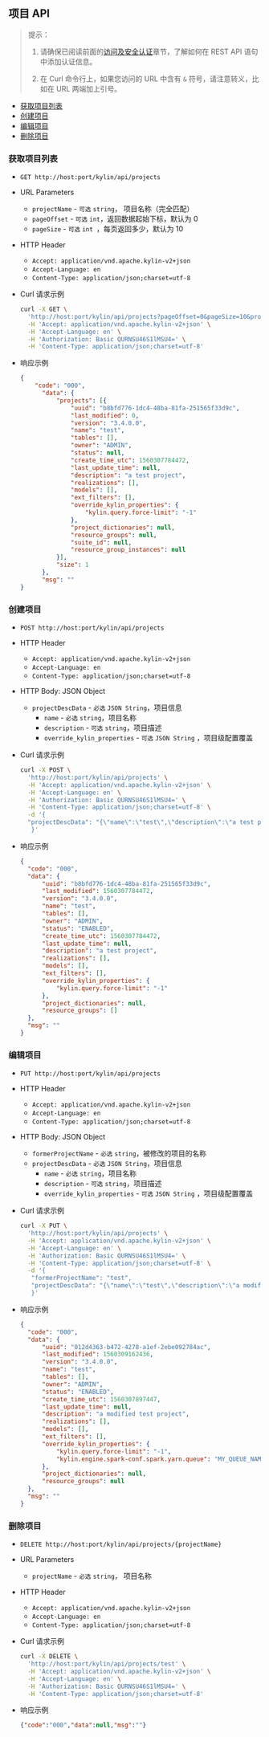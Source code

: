 ## 项目 API

> 提示：
>
> 1. 请确保已阅读前面的[访问及安全认证](authentication.cn.md)章节，了解如何在 REST API 语句中添加认证信息。
>
> 2. 在 Curl 命令行上，如果您访问的 URL 中含有 `&` 符号，请注意转义，比如在 URL 两端加上引号。



* [获取项目列表](#获取项目列表)
* [创建项目](#创建项目)
* [编辑项目](#编辑项目)
* [删除项目](#删除模型)



### 获取项目列表

- `GET http://host:port/kylin/api/projects`

- URL Parameters
  - `projectName` - `可选` `string`， 项目名称（完全匹配）
  - `pageOffset` - `可选` `int`，返回数据起始下标，默认为 0 
  - `pageSize` - `可选` `int `，每页返回多少，默认为 10 
  
- HTTP Header
  - `Accept: application/vnd.apache.kylin-v2+json`
  - `Accept-Language: en`
  - `Content-Type: application/json;charset=utf-8`


- Curl 请求示例

  ```sh
  curl -X GET \
    'http://host:port/kylin/api/projects?pageOffset=0&pageSize=10&projectName=test' \
    -H 'Accept: application/vnd.apache.kylin-v2+json' \
    -H 'Accept-Language: en' \
    -H 'Authorization: Basic QURNSU46S1lMSU4=' \
    -H 'Content-Type: application/json;charset=utf-8'
  ```

- 响应示例

  ```json
  {
      "code": "000",
      	"data": {
      		"projects": [{
      			"uuid": "b8bfd776-1dc4-48ba-81fa-251565f33d9c",
      			"last_modified": 0,
      			"version": "3.4.0.0",
      			"name": "test",
      			"tables": [],
      			"owner": "ADMIN",
      			"status": null,
      			"create_time_utc": 1560307784472,
      			"last_update_time": null,
      			"description": "a test project",
      			"realizations": [],
      			"models": [],
      			"ext_filters": [],
      			"override_kylin_properties": {
      				"kylin.query.force-limit": "-1"
      			},
      			"project_dictionaries": null,
      			"resource_groups": null,
      			"suite_id": null,
      			"resource_group_instances": null
      		}],
      		"size": 1
      	},
      	"msg": ""
  }
  ```



### 创建项目

- `POST http://host:port/kylin/api/projects`

- HTTP Header
  - `Accept: application/vnd.apache.kylin-v2+json`
  - `Accept-Language: en`
  - `Content-Type: application/json;charset=utf-8`
  
- HTTP Body: JSON Object
  - `projectDescData` - `必选` `JSON String`，项目信息
    - `name` - `必选` `string`，项目名称
    - `description` - `可选` `string`，项目描述
    - `override_kylin_properties` - `可选` `JSON String` ，项目级配置覆盖

- Curl 请求示例

  ```sh
  curl -X POST \
    'http://host:port/kylin/api/projects' \
    -H 'Accept: application/vnd.apache.kylin-v2+json' \
    -H 'Accept-Language: en' \
    -H 'Authorization: Basic QURNSU46S1lMSU4=' \
    -H 'Content-Type: application/json;charset=utf-8' \
    -d '{
  	"projectDescData": "{\"name\":\"test\",\"description\":\"a test project\",\"override_kylin_properties\":{\"kylin.query.force-limit\":\"-1\"}}"
     }'
  ```

- 响应示例

  ```json
  {
  	"code": "000",
  	"data": {
  		"uuid": "b8bfd776-1dc4-48ba-81fa-251565f33d9c",
  		"last_modified": 1560307784472,
  		"version": "3.4.0.0",
  		"name": "test",
  		"tables": [],
  		"owner": "ADMIN",
  		"status": "ENABLED",
  		"create_time_utc": 1560307784472,
  		"last_update_time": null,
  		"description": "a test project",
  		"realizations": [],
  		"models": [],
  		"ext_filters": [],
  		"override_kylin_properties": {
  			"kylin.query.force-limit": "-1"
  		},
  		"project_dictionaries": null,
  		"resource_groups": []
  	},
  	"msg": ""
  }
  ```


### 编辑项目

- `PUT http://host:port/kylin/api/projects`

- HTTP Header
  - `Accept: application/vnd.apache.kylin-v2+json`
  - `Accept-Language: en`
  - `Content-Type: application/json;charset=utf-8`
  
- HTTP Body: JSON Object
  - `formerProjectName` - `必选` `string`，被修改的项目的名称
  - `projectDescData` - `必选` `JSON String`，项目信息
    - `name` - `必选` `string`，项目名称
    - `description` - `可选` `string`，项目描述
    - `override_kylin_properties` - `可选` `JSON String` ，项目级配置覆盖

- Curl 请求示例

  ```sh
  curl -X PUT \
    'http://host:port/kylin/api/projects' \
    -H 'Accept: application/vnd.apache.kylin-v2+json' \
    -H 'Accept-Language: en' \
    -H 'Authorization: Basic QURNSU46S1lMSU4=' \
    -H 'Content-Type: application/json;charset=utf-8' \
    -d '{
  	 "formerProjectName": "test",
  	 "projectDescData": "{\"name\":\"test\",\"description\":\"a modified test project\",\"override_kylin_properties\":{\"kylin.query.force-limit\":\"-1\",\"kylin.engine.spark-conf.spark.yarn.queue\":\"MY_QUEUE_NAME\"}}"
     }'
  ```

- 响应示例

  ```json
  {
  	"code": "000",
  	"data": {
  		"uuid": "012d4363-b472-4278-a1ef-2ebe092784ac",
  		"last_modified": 1560309162436,
  		"version": "3.4.0.0",
  		"name": "test",
  		"tables": [],
  		"owner": "ADMIN",
  		"status": "ENABLED",
  		"create_time_utc": 1560307897447,
  		"last_update_time": null,
  		"description": "a modified test project",
  		"realizations": [],
  		"models": [],
  		"ext_filters": [],
  		"override_kylin_properties": {
  			"kylin.query.force-limit": "-1",
  			"kylin.engine.spark-conf.spark.yarn.queue": "MY_QUEUE_NAME"
  		},
  		"project_dictionaries": null,
  		"resource_groups": null
  	},
  	"msg": ""
  }
  ```



### 删除项目

- `DELETE http://host:port/kylin/api/projects/{projectName}`

- URL Parameters	
  
	- `projectName` - `必选` `string`， 项目名称
	
- HTTP Header
  - `Accept: application/vnd.apache.kylin-v2+json`
  - `Accept-Language: en`
  - `Content-Type: application/json;charset=utf-8`

- Curl 请求示例

  ```sh
  curl -X DELETE \
    'http://host:port/kylin/api/projects/test' \
    -H 'Accept: application/vnd.apache.kylin-v2+json' \
    -H 'Accept-Language: en' \
    -H 'Authorization: Basic QURNSU46S1lMSU4=' \
    -H 'Content-Type: application/json;charset=utf-8'
  ```
  
  
- 响应示例
  
  ```json
  {"code":"000","data":null,"msg":""}
  ```